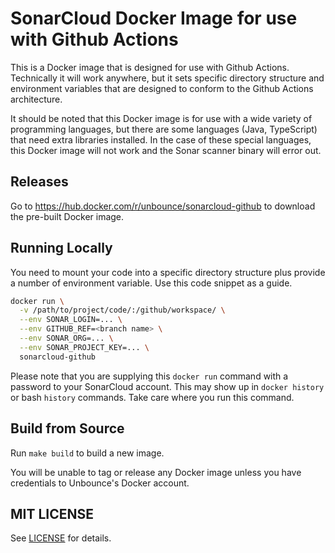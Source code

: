 # SonarCloud Docker Image for use with Github Actions

This is a Docker image that is designed for use with Github Actions.
Technically it will work anywhere, but it sets specific directory
structure and environment variables that are designed to conform to the
Github Actions architecture.

It should be noted that this Docker image is for use with a wide
variety of programming languages, but there are some languages (Java,
TypeScript) that need extra libraries installed.  In the case of these
special languages, this Docker image will not work and the Sonar scanner
binary will error out.

## Releases

Go to https://hub.docker.com/r/unbounce/sonarcloud-github to download
the pre-built Docker image.

## Running Locally

You need to mount your code into a specific directory structure plus
provide a number of environment variable.  Use this code snippet as a
guide.

```bash
docker run \
  -v /path/to/project/code/:/github/workspace/ \
  --env SONAR_LOGIN=... \
  --env GITHUB_REF=<branch name> \
  --env SONAR_ORG=... \
  --env SONAR_PROJECT_KEY=... \
  sonarcloud-github
```

Please note that you are supplying this `docker run` command with a
password to your SonarCloud account.  This may show up in `docker history`
or bash `history` commands.  Take care where you run this command.

## Build from Source

Run `make build` to build a new image.

You will be unable to tag or release any Docker image unless you have
credentials to Unbounce's Docker account.

## MIT LICENSE

See [LICENSE](LICENSE) for details.

